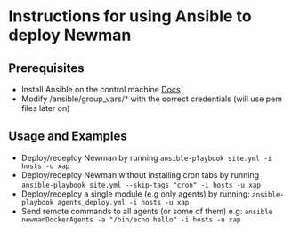 # Instructions for using Ansible to deploy Newman

## Prerequisites

* Install Ansible on the control machine [Docs](http://docs.ansible.com/ansible/intro_installation.html#installing-the-control-machine)
* Modify <NewmanSources>/ansible/group_vars/* with the correct credentials (will use pem files later on)

## Usage and Examples

* Deploy/redeploy Newman by running `ansible-playbook site.yml -i hosts -u xap`
* Deploy/redeploy Newman without installing cron tabs by running `ansible-playbook site.yml --skip-tags "cron" -i hosts -u xap`
* Deploy/redeploy a single module (e.g only agents) by running: `ansible-playbook agents_deploy.yml -i hosts -u xap`
* Send remote commands to all agents (or some of them) e.g: `ansible newmanDockerAgents -a "/bin/echo hello" -i hosts -u xap`